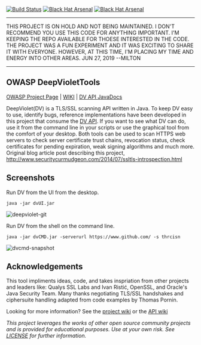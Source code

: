 [![Build Status](https://travis-ci.org/spoofzu/DeepVioletTools.svg?branch=master)](https://travis-ci.org/spoofzu/DeepVioletTools)
[![Black Hat Arsenal](https://github.com/toolswatch/badges/blob/master/arsenal/europe/2016.svg)](http://www.blackhat.com/eu-16/arsenal.html#milton-smith)
[![Black Hat Arsenal](https://github.com/toolswatch/badges/blob/master/arsenal/usa/2018.svg)](https://www.blackhat.com/us-18/arsenal/schedule/index.html#deepviolet-ssltls-scanning-api-38-tools-10724)

*********************************************************************
THIS PROJECT IS ON HOLD AND NOT BEING MAINTAINED.  I DON'T
RECOMMEND YOU USE THIS CODE FOR ANYTHING IMPORTANT. I'M KEEPING THE 
REPO AVAILABLE FOR THOESE INTERESTED IN THE CODE.  THE PROJECT WAS
A FUN EXPERIMENT AND IT WAS EXCITING TO SHARE IT
WITH EVERYONE.  HOWEVER, AT THIS TIME, I'M PLACING MY TIME AND
ENERGY INTO OTHER AREAS.  JUN 27, 2019 --MILTON                                             
*********************************************************************

## OWASP DeepVioletTools

[OWASP Project Page](https://www.owasp.org/index.php/OWASP_DeepViolet_TLS/SSL_Scanner) | 
[WIKI](https://github.com/spoofzu/DeepVioletTools/wiki) | 
[DV API JavaDocs](https://github.com/spoofzu/DeepViolet/wiki/Hardhats)

DeepViolet(DV) is a TLS/SSL scanning API written in Java. To keep DV easy to use, identify bugs, reference implementations have been developed in this project that consume the [DV API](https://github.com/spoofzu/DeepViolet/). If you want to see what DV can do, use it from the command line in your scripts or use the graphical tool from the comfort of your desktop. Both tools can be used to scan HTTPS web servers to check server certificate trust chains, revocation status, check certificates for pending expiration, weak signing algorithms and much more.  Original blog article post describing this project, http://www.securitycurmudgeon.com/2014/07/ssltls-introspection.html

## Screenshots

Run DV from the UI from the desktop.

```
java -jar dvUI.jar
```
![deepviolet-git](https://cloud.githubusercontent.com/assets/8450615/14919921/e04f22c4-0ddf-11e6-9d16-2b15e1a57c37.jpg)

Run DV from the shell on the command line.

```
java -jar dvCMD.jar -serverurl https://www.github.com/ -s thrcisn
```

![dvcmd-snapshot](https://cloud.githubusercontent.com/assets/8450615/15344407/8209d2ba-1c5b-11e6-9321-3397ba35359d.png)

## Acknowledgements
This tool impliments ideas, code, and takes inspriation from other projects and leaders like: Qualys SSL Labs and Ivan Ristić, OpenSSL, and Oracle's Java Security Team.  Many thanks negotiating TLS/SSL handshakes and ciphersuite handling adapted from code examples by Thomas Pornin.

Looking for more information?  See the [project wiki](https://github.com/spoofzu/DeepVioletTools/wiki) or the [API wiki](https://github.com/spoofzu/DeepViolet/wiki)

<i>This project leverages the works of other open source community projects and is provided for educational purposes.  Use at your own risk.  See [LICENSE](https://github.com/spoofzu/DeepViolet/blob/master/LICENSE) for further information.</i>
